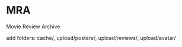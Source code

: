 MRA
===

Movie Review Archive

add folders: cache/,  upload/posters/,  upload/reviews/, upload/avatar/
